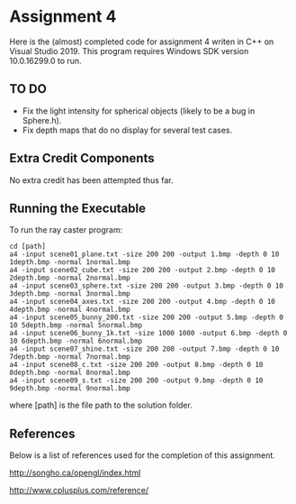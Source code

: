 # Assignment 4

Here is the (almost) completed code for assignment 4 writen in C++ on Visual Studio 2019. 
This program requires Windows SDK version 10.0.16299.0 to run. 

## TO DO

* Fix the light intensity for spherical objects (likely to be a bug in Sphere.h).
* Fix depth maps that do no display for several test cases. 

## Extra Credit Components

No extra credit has been attempted thus far. 

## Running the Executable

To run the ray caster program:

```
cd [path] 
a4 -input scene01_plane.txt -size 200 200 -output 1.bmp -depth 0 10 1depth.bmp -normal 1normal.bmp
a4 -input scene02_cube.txt -size 200 200 -output 2.bmp -depth 0 10 2depth.bmp -normal 2normal.bmp
a4 -input scene03_sphere.txt -size 200 200 -output 3.bmp -depth 0 10 3depth.bmp -normal 3normal.bmp
a4 -input scene04_axes.txt -size 200 200 -output 4.bmp -depth 0 10 4depth.bmp -normal 4normal.bmp
a4 -input scene05_bunny_200.txt -size 200 200 -output 5.bmp -depth 0 10 5depth.bmp -normal 5normal.bmp
a4 -input scene06_bunny_1k.txt -size 1000 1000 -output 6.bmp -depth 0 10 6depth.bmp -normal 6normal.bmp
a4 -input scene07_shine.txt -size 200 200 -output 7.bmp -depth 0 10 7depth.bmp -normal 7normal.bmp
a4 -input scene08_c.txt -size 200 200 -output 8.bmp -depth 0 10 8depth.bmp -normal 8normal.bmp
a4 -input scene09_s.txt -size 200 200 -output 9.bmp -depth 0 10 9depth.bmp -normal 9normal.bmp
```

where [path] is the file path to the solution folder.


## References

Below is a list of references used for the completion of this assignment. 

http://songho.ca/opengl/index.html

http://www.cplusplus.com/reference/




